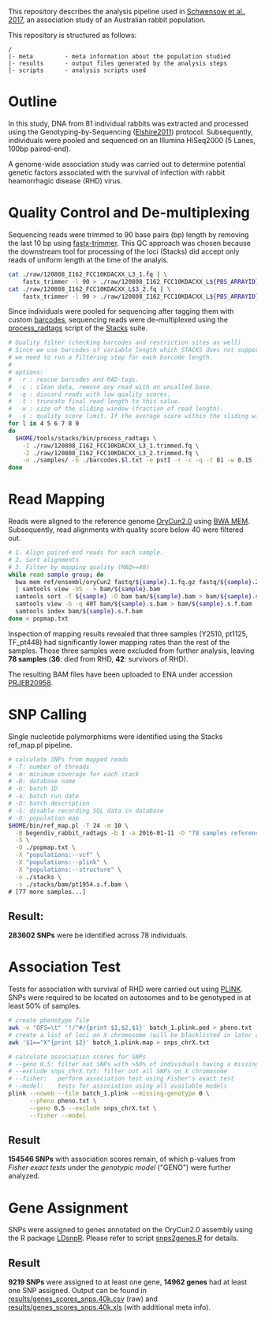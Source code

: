 This repository describes the analysis pipeline used in [Schwensow et al., 2017](XXX), an association study of an Australian rabbit population.

This repository is structured as follows:
```
/
|- meta         - meta information about the population studied
|- results      - output files generated by the analysis steps
|- scripts      - analysis scripts used
```

# Outline

In this study, DNA from 81 individual rabbits was extracted and processed using the Genotyping-by-Sequencing ([Elshire2011][1]) protocol. Subsequently, individuals were pooled and sequenced on an Illumina HiSeq2000 (5 Lanes, 100bp paired-end).

A genome-wide association study was carried out to determine potential genetic factors associated with the survival of infection with rabbit heamorrhagic disease (RHD) virus.

# Quality Control and De-multiplexing

Sequencing reads were trimmed to 90 base pairs (bp) length by removing the last 10 bp using [fastx-trimmer](http://hannonlab.cshl.edu/fastx_toolkit/). This QC approach was chosen because the downstream tool for processing of the loci (Stacks) did accept only reads of uniform length at the time of the analyis.

```bash
cat ./raw/120808_I162_FCC10KDACXX_L3_1.fq | \
    fastx_trimmer -l 90 > ./raw/120808_I162_FCC10KDACXX_L${PBS_ARRAYID}_1.trimmed.fq
cat ./raw/120808_I162_FCC10KDACXX_L$3_2.fq | \
    fastx_trimmer -l 90 > ./raw/120808_I162_FCC10KDACXX_L${PBS_ARRAYID}_2.trimmed.fq
```

Since individuals were pooled for sequencing after tagging them with custom [barcodes](meta/samples_lib_barcode.csv), sequencing reads were de-multiplexed using the [process_radtags](http://catchenlab.life.illinois.edu/stacks/comp/process_radtags.php) script of the [Stacks](http://catchenlab.life.illinois.edu/stacks/) suite.

```bash
# Quality filter (checking barcodes and restriction sites as well)
# Since we use barcodes of variable length which STACKS does not support
# we need to run a filtering step for each barcode length.
#
# options:
#  -r : rescue barcodes and RAD-tags.
#  -c : clean data, remove any read with an uncalled base.
#  -q : discard reads with low quality scores.
#  -t : truncate final read length to this value.
#  -w : size of the sliding window (fraction of read length).
#  -s : quality score limit. If the average score within the sliding window drops below this value, the read is discarded.
for l in 4 5 6 7 8 9
do
  $HOME/tools/stacks/bin/process_radtags \
    -1 ./raw/120808_I162_FCC10KDACXX_L3_1.trimmed.fq \
    -2 ./raw/120808_I162_FCC10KDACXX_L3_2.trimmed.fq \
    -o ./samples/ -b ./barcodes.$l.txt -e pstI -r -c -q -t 81 -w 0.15 -s 20
done
```

# Read Mapping

Reads were aligned to the reference genome [OryCun2.0](http://www.ensembl.org/Oryctolagus_cuniculus/Info/Index) using [BWA MEM](https://github.com/lh3/bwa). Subsequently, read alignments with quality score below 40 were filtered out.

```bash
# 1. Align paired-end reads for each sample.
# 2. Sort alignments
# 3. Filter by mapping quality (MAQ>=40)
while read sample group; do
  bwa mem ref/ensembl/oryCun2 fastq/${sample}.1.fq.gz fastq/${sample}.2.fq.gz \
  | samtools view -bS - > bam/${sample}.bam
  samtools sort -T ${sample} -O bam bam/${sample}.bam > bam/${sample}.s.bam
  samtools view -b -q 40T bam/${sample}.s.bam > bam/${sample}.s.f.bam
  samtools index bam/${sample}.s.f.bam
done < popmap.txt
```

Inspection of mapping results revealed that three samples (Y2510, pt1125, TF_pt448) had significantly lower mapping rates than the rest of the samples. Those three samples were excluded from further analysis, leaving **78 samples** (**36**: died from RHD, **42**: survivors of RHD).

The resulting BAM files have been uploaded to ENA under accession [PRJEB20958](http://www.ebi.ac.uk/ena/data/view/PRJEB20958).

# SNP Calling

Single nucleotide polymorphisms were identified using the Stacks ref_map.pl pipeline.

```bash
# calculate SNPs from mapped reads
# -T: number of threads
# -m: minimum coverage for each stack
# -B: database name
# -b: batch ID
# -a: batch run date
# -D: batch description
# -S: disable recording SQL data in database
# -O: population map
$HOME/bin/ref_map.pl -T 24 -m 10 \
  -B begendiv_rabbit_radtags -b 1 -a 2016-01-11 -D "78 samples reference-aligned using BWA MEM" \
  -S \
  -O ./popmap.txt \
  -X "populations:--vcf" \
  -X "populations:--plink" \
  -X "populations:--structure" \
  -o ./stacks \
  -s ./stacks/bam/pt1954.s.f.bam \
# [77 more samples...]
```

## Result:

**283602 SNPs** were be identified across 78 individuals.

# Association Test

Tests for association with survival of RHD were carried out using [PLINK](http://zzz.bwh.harvard.edu/plink/). SNPs were required to be located on autosomes and to be genotyped in at least 50% of samples.

```bash
# create phenotype file
awk -v "OFS=\t" '!/^#/{print $1,$2,$1}' batch_1.plink.ped > pheno.txt
# create a list of loci on X chromosome (will be blacklisted in later steps)
awk '$1=="X"{print $2}' batch_1.plink.map > snps_chrX.txt

# calculate association scores for SNPs
# --geno 0.5: filter out SNPs with >50% of individuals having a missing genotype
# --exclude snps_chrX.txt: filter out all SNPs on X chromosome
# --fisher:   perform association test using Fisher's exact test
# --model:    tests for association using all available models
plink --noweb --file batch_1.plink --missing-genotype 0 \
      --pheno pheno.txt \
      --geno 0.5 --exclude snps_chrX.txt \
      --fisher --model
```

## Result

**154546 SNPs** with association scores remain, of which p-values from *Fisher exact tests* under the *genotypic model* ("GENO") were further analyzed.

# Gene Assignment

SNPs were assigned to genes annotated on the OryCun2.0 assembly using the R package [LDsnpR](http://services.cbu.uib.no/software/ldsnpr). Please refer to script [snps2genes.R](scripts/snps2genes.R) for details.

## Result

**9219 SNPs** were assigned to at least one gene, **14962 genes** had at least one SNP assigned. Output can be found in [results/genes_scores_snps.40k.csv](results/genes_scores_snps.40k.csv) (raw) and [results/genes_scores_snps.40k.xls](results/genes_scores_snps.40k.xls) (with additional meta info).

[1]: https://doi.org/10.1371/journal.pone.0019379
